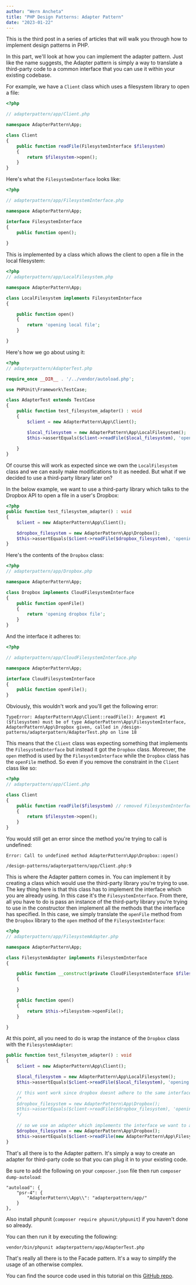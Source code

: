 ```yaml
---
author: "Wern Ancheta"
title: "PHP Design Patterns: Adapter Pattern"
date: "2023-01-22"
---
```


This is the third post in a series of articles that will walk you through how to implement design patterns in PHP.

In this part, we'll look at how you can implement the adapter pattern. Just like the name suggests, the Adapter pattern is simply a way to translate a third-party code to a common interface that you can use it within your existing codebase.

For example, we have a `Client` class which uses a filesystem library to open a file:

```php 
<?php 

// adapterpattern/app/Client.php

namespace AdapterPattern\App;

class Client
{
    public function readFile(FilesystemInterface $filesystem)
    {
        return $filesystem->open();
    }
}
```

Here's what the `FilesystemInterface` looks like:


```php 
<?php 

// adapterpattern/app/FilesystemInterface.php

namespace AdapterPattern\App; 

interface FilesystemInterface 
{
    public function open();
    
}
```

This is implemented by a class which allows the client to open a file in the local filesystem:

```php
<?php 
// adapterpattern/app/LocalFilesystem.php

namespace AdapterPattern\App;

class LocalFilesystem implements FilesystemInterface
{

    public function open()
    {
        return 'opening local file';
    }

}
```

Here's how we go about using it:

```php
<?php 
// adapterpattern/AdapterTest.php

require_once __DIR__ . '/../vendor/autoload.php';

use PHPUnit\Framework\TestCase;

class AdapterTest extends TestCase
{
    public function test_filesystem_adapter() : void
    {   
        $client = new AdapterPattern\App\Client();

        $local_filesystem = new AdapterPattern\App\LocalFilesystem();
        $this->assertEquals($client->readFile($local_filesystem), 'opening local file');
       
    }
} 
```

Of course this will work as expected since we own the `LocalFilesystem` class and we can easily make modifications to it as needed. But what if we decided to use a third-party library later on? 

In the below example, we want to use a third-party library which talks to the Dropbox API to open a file in a user's Dropbox:

```php 
<?php
public function test_filesystem_adapter() : void
{   
    $client = new AdapterPattern\App\Client();

    $dropbox_filesystem = new AdapterPattern\App\Dropbox();
    $this->assertEquals($client->readFile($dropbox_filesystem), 'opening dropbox file');
}
```

Here's the contents of the `Dropbox` class:

```php
<?php 
// adapterpattern/app/Dropbox.php

namespace AdapterPattern\App;

class Dropbox implements CloudFilesystemInterface
{
    public function openFile()
    {
        return 'opening dropbox file';
    }
}
```

And the interface it adheres to:

```php
<?php

// adapterpattern/app/CloudFilesystemInterface.php

namespace AdapterPattern\App;

interface CloudFilesystemInterface 
{
    public function openFile();
}
```

Obviously, this wouldn't work and you'll get the following error:

```
TypeError: AdapterPattern\App\Client::readFile(): Argument #1 ($filesystem) must be of type AdapterPattern\App\FilesystemInterface, AdapterPattern\App\Dropbox given, called in /design-patterns/adapterpattern/AdapterTest.php on line 18
```

This means that the `Client` class was expecting something that implements the `FilesystemInterface` but instead it got the `Dropbox` class. Moreover, the `open` method is used by the `FilesystemInterface` while the `Dropbox` class has the `openFile` method. So even if you remove the constraint in the `Client` class like so:

```php
<?php
// adapterpattern/app/Client.php

class Client
{
    public function readFile($filesystem) // removed FilesystemInterface type
    {
        return $filesystem->open();
    }
}
```

You would still get an error since the method you're trying to call is undefined:

```
Error: Call to undefined method AdapterPattern\App\Dropbox::open()

/design-patterns/adapterpattern/app/Client.php:9
```

This is where the Adapter pattern comes in. You can implement it by creating a class which would use the third-party library you're trying to use. The key thing here is that this class has to implement the interface which you are already using. In this case it's the `FilesystemInterface`. From there, all you have to do is pass an instance of the third-party library you're trying to use in the constructor then implement all the methods that the interface has specified. In this case, we simply translate the `openFile` method from the `Dropbox` library to the `open` method of the `FilesystemInterface`:

```php
<?php 
// adapterpattern/app/FilesystemAdapter.php

namespace AdapterPattern\App;

class FilesystemAdapter implements FilesystemInterface 
{

    public function __construct(private CloudFilesystemInterface $filesystem)
    {

    }

    public function open()
    {
        return $this->filesystem->openFile();
    }

}
```

At this point, all you need to do is wrap the instance of the `Dropbox` class with the `FilesystemAdapter`:

```php
public function test_filesystem_adapter() : void
{   
    $client = new AdapterPattern\App\Client();

    $local_filesystem = new AdapterPattern\App\LocalFilesystem();
    $this->assertEquals($client->readFile($local_filesystem), 'opening local file');

    // this wont work since dropbox doesnt adhere to the same interface
    /*
    $dropbox_filesystem = new AdapterPattern\App\Dropbox();
    $this->assertEquals($client->readFile($dropbox_filesystem), 'opening dropbox file');
    */
    
    // so we use an adapter which implements the interface we want to adhere to
    $dropbox_filesystem = new AdapterPattern\App\Dropbox();
    $this->assertEquals($client->readFile(new AdapterPattern\App\FilesystemAdapter($dropbox_filesystem)), 'opening dropbox file');
}
```

That's all there is to the Adapter pattern. It's simply a way to create an adapter for third-party code so that you can plug it in to your existing code.


Be sure to add the following on your `composer.json` file then run `composer dump-autoload`:

```
"autoload": {
    "psr-4": {
        "AdapterPattern\\App\\": "adapterpattern/app/"
    }
},
```

Also install phpunit (`composer require phpunit/phpunit`) if you haven't done so already.

You can then run it by executing the following:

```bash
vendor/bin/phpunit adapterpattern/app/AdapterTest.php
```

That's really all there is to the Facade pattern. It's a way to simplify the usage of an otherwise complex. 

You can find the source code used in this tutorial on this [GitHub repo](https://github.com/anchetaWern/php-design-patterns).

